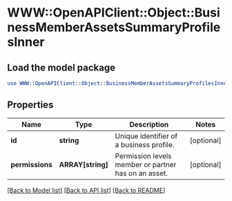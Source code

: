 # WWW::OpenAPIClient::Object::BusinessMemberAssetsSummaryProfilesInner

## Load the model package
```perl
use WWW::OpenAPIClient::Object::BusinessMemberAssetsSummaryProfilesInner;
```

## Properties
Name | Type | Description | Notes
------------ | ------------- | ------------- | -------------
**id** | **string** | Unique identifier of a business profile. | [optional] 
**permissions** | **ARRAY[string]** | Permission levels member or partner has on an asset. | [optional] 

[[Back to Model list]](../README.md#documentation-for-models) [[Back to API list]](../README.md#documentation-for-api-endpoints) [[Back to README]](../README.md)


